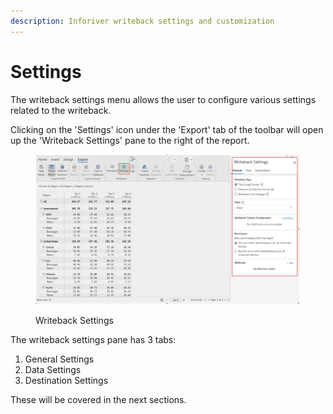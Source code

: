 ```yaml
---
description: Inforiver writeback settings and customization
---
```


# Settings

The writeback settings menu allows the user to configure various settings related to the writeback.

Clicking on the 'Settings' icon under the 'Export' tab of the toolbar will open up the 'Writeback Settings' pane to the right of the report.

<figure><img src="../../../.gitbook/assets/image (6).png" alt=""><figcaption><p>Writeback Settings</p></figcaption></figure>

The writeback settings pane has 3 tabs:

1. General Settings
2. Data Settings
3. Destination Settings

These will be covered in the next sections.
